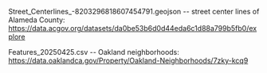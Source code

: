 Street_Centerlines_-8203296818607454791.geojson --
street center lines of Alameda County:
https://data.acgov.org/datasets/da0be53b6d0d44eda6c1d88a799b5fb0/explore

Features_20250425.csv --
Oakland neighborhoods:
https://data.oaklandca.gov/Property/Oakland-Neighborhoods/7zky-kcq9
